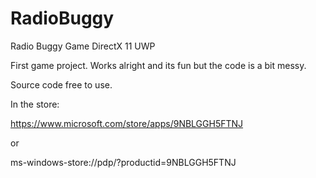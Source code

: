 # RadioBuggy
Radio Buggy Game DirectX 11 UWP

First game project. Works alright and its fun but the code is a bit messy.

Source code free to use.

In the store:

https://www.microsoft.com/store/apps/9NBLGGH5FTNJ

or

ms-windows-store://pdp/?productid=9NBLGGH5FTNJ
